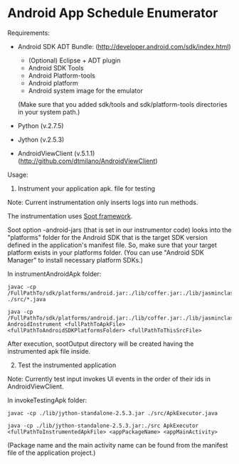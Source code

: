 # Android App Schedule Enumerator


Requirements:

- Android SDK ADT Bundle:
(http://developer.android.com/sdk/index.html)
  - (Optional) Eclipse + ADT plugin
  - Android SDK Tools
  - Android Platform-tools
  - Android platform
  - Android system image for the emulator

  (Make sure that you added sdk/tools and sdk/platform-tools directories in your system path.)

- Python (v.2.7.5) 
 
- Jython (v.2.5.3)

- AndroidViewClient (v.5.1.1)
(http://github.com/dtmilano/AndroidViewClient)


Usage:

1. Instrument your application apk. file for testing
  
  Note: Current instrumentation only inserts logs into run methods.

  The instrumentation uses [Soot framework](https://github.com/Sable/soot). 
  
  Soot option -android-jars (that is set in our instrumentor code) looks into the "platforms" folder for the Android SDK that is the target SDK version defined in the application's manifest file. So, make sure that your target platform exists in your platforms folder. (You can use "Android SDK Manager" to install necessary platform SDKs.)

  In instrumentAndroidApk folder:

  ```
  javac -cp /FullPathTo/sdk/platforms/android.jar:./lib/coffer.jar:./lib/jasminclasses.jar:./lib/java_cup.jar:./lib/JFlex.jar:./lib/pao.jar:./lib/polygot.jar:./lib/pth.jar:./lib/soot.jar:./lib/sootclasses.jar ./src/*.java

  java -cp /FullPathTo/sdk/platforms/android.jar:./lib/coffer.jar:./lib/jasminclasses.jar:./lib/java_cup.jar:./lib/JFlex.jar:./lib/pao.jar:./lib/polygot.jar:./lib/pth.jar:./lib/soot.jar:./lib/sootclasses.jar:./src AndroidInstrument <fullPathToApkFile> <fullPathToAndroidSDKPlatformsFolder> <fullPathToThisSrcFile> 
  ```

  After execution, sootOutput directory will be created having the instrumented apk file inside.

2. Test the instrumented application
  
  Note: Currently test input invokes UI events in the order of their ids in AndroidViewClient.

  In invokeTestingApk folder:

  ``` 
  javac -cp ./lib/jython-standalone-2.5.3.jar ./src/ApkExecutor.java

  java -cp ./lib/jython-standalone-2.5.3.jar:./src ApkExecutor <fullPathToInstrumentedApkFile> <appPackageName> <appMainActivity>
  ```
  (Package name and the main activity name can be found from the manifest file of the application project.)

   
   